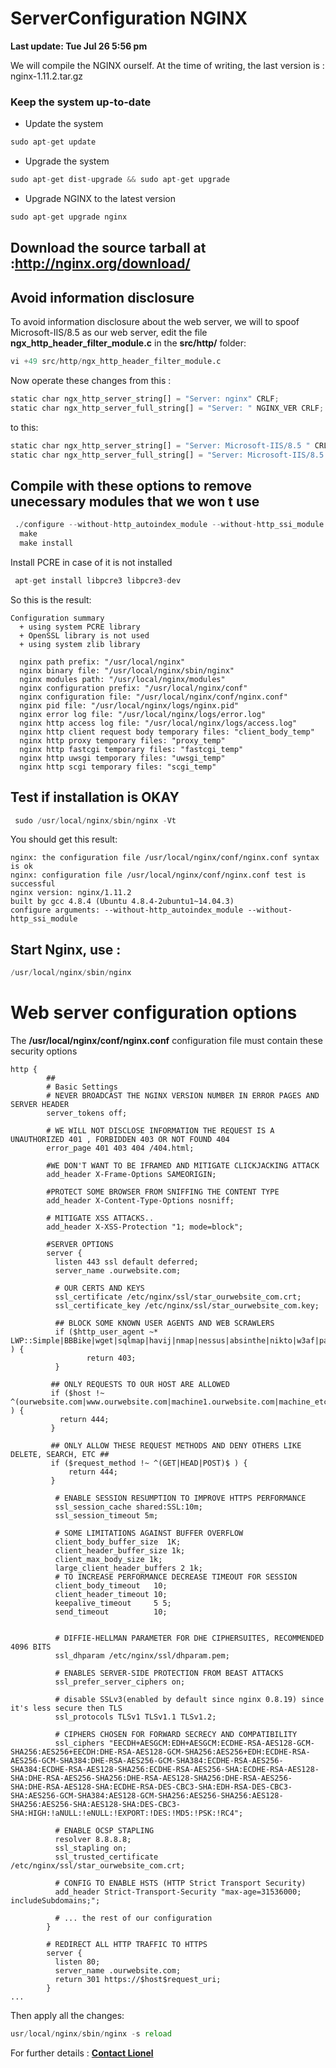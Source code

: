 # ServerConfiguration NGINX
**Last update: Tue Jul 26 5:56 pm**

We will compile the NGINX ourself.
At the time of writing, the last version is : nginx-1.11.2.tar.gz
### Keep the system up-to-date
* Update the system
```python
sudo apt-get update 
```
* Upgrade the system
```python
sudo apt-get dist-upgrade && sudo apt-get upgrade 
```
* Upgrade NGINX to the latest version
```python
sudo apt-get upgrade nginx
```

## Download the source tarball at :http://nginx.org/download/
## Avoid information disclosure
To avoid information disclosure about the web server, we will to spoof Microsoft-IIS/8.5  as our web server,
edit the file **ngx_http_header_filter_module.c** in the **src/http/** folder:

```python
vi +49 src/http/ngx_http_header_filter_module.c
```
Now operate these changes from this : 
```python
static char ngx_http_server_string[] = "Server: nginx" CRLF;
static char ngx_http_server_full_string[] = "Server: " NGINX_VER CRLF;
```
to this: 
```python
static char ngx_http_server_string[] = "Server: Microsoft-IIS/8.5 " CRLF;
static char ngx_http_server_full_string[] = "Server: Microsoft-IIS/8.5 " NGINX_VER CRLF;
```

## Compile with these options to remove unecessary modules that we won t use
```python
 ./configure --without-http_autoindex_module --without-http_ssi_module
  make 
  make install
```
Install PCRE in case of it is not installed
```python
 apt-get install libpcre3 libpcre3-dev
```
So this is the result:
```
Configuration summary
  + using system PCRE library
  + OpenSSL library is not used
  + using system zlib library

  nginx path prefix: "/usr/local/nginx"
  nginx binary file: "/usr/local/nginx/sbin/nginx"
  nginx modules path: "/usr/local/nginx/modules"
  nginx configuration prefix: "/usr/local/nginx/conf"
  nginx configuration file: "/usr/local/nginx/conf/nginx.conf"
  nginx pid file: "/usr/local/nginx/logs/nginx.pid"
  nginx error log file: "/usr/local/nginx/logs/error.log"
  nginx http access log file: "/usr/local/nginx/logs/access.log"
  nginx http client request body temporary files: "client_body_temp"
  nginx http proxy temporary files: "proxy_temp"
  nginx http fastcgi temporary files: "fastcgi_temp"
  nginx http uwsgi temporary files: "uwsgi_temp"
  nginx http scgi temporary files: "scgi_temp"
```
## Test if installation is OKAY
```python
 sudo /usr/local/nginx/sbin/nginx -Vt 
```
You should get this result:
```
nginx: the configuration file /usr/local/nginx/conf/nginx.conf syntax is ok
nginx: configuration file /usr/local/nginx/conf/nginx.conf test is successful
nginx version: nginx/1.11.2
built by gcc 4.8.4 (Ubuntu 4.8.4-2ubuntu1~14.04.3) 
configure arguments: --without-http_autoindex_module --without-http_ssi_module
```
## Start Nginx, use :
```python
/usr/local/nginx/sbin/nginx
```
# Web server configuration options

The **/usr/local/nginx/conf/nginx.conf** configuration file must contain these security options 

```Nginx
http {
        ##
        # Basic Settings
        # NEVER BROADCAST THE NGINX VERSION NUMBER IN ERROR PAGES AND SERVER HEADER
        server_tokens off;
        
        # WE WILL NOT DISCLOSE INFORMATION THE REQUEST IS A UNAUTHORIZED 401 , FORBIDDEN 403 OR NOT FOUND 404 
        error_page 401 403 404 /404.html;
        
        #WE DON'T WANT TO BE IFRAMED AND MITIGATE CLICKJACKING ATTACK
        add_header X-Frame-Options SAMEORIGIN;
        
        #PROTECT SOME BROWSER FROM SNIFFING THE CONTENT TYPE
        add_header X-Content-Type-Options nosniff;
        
        # MITIGATE XSS ATTACKS..
        add_header X-XSS-Protection "1; mode=block";
        
        #SERVER OPTIONS
        server {
          listen 443 ssl default deferred;
          server_name .ourwebsite.com;
          
          # OUR CERTS AND KEYS
          ssl_certificate /etc/nginx/ssl/star_ourwebsite_com.crt;
          ssl_certificate_key /etc/nginx/ssl/star_ourwebsite_com.key;
          
          ## BLOCK SOME KNOWN USER AGENTS AND WEB SCRAWLERS
          if ($http_user_agent ~* LWP::Simple|BBBike|wget|sqlmap|havij|nmap|nessus|absinthe|nikto|w3af|pangolin|bsqlbf|prog.customcrawler|mysqloit|netsparker ) {
                 return 403;
          }
           
         ## ONLY REQUESTS TO OUR HOST ARE ALLOWED 
         if ($host !~ ^(ourwebsite.com|www.ourwebsite.com|machine1.ourwebsite.com|machine_etc.ourwebsite.com)$ ) {
           return 444;
         }
         
         ## ONLY ALLOW THESE REQUEST METHODS AND DENY OTHERS LIKE DELETE, SEARCH, ETC ##
         if ($request_method !~ ^(GET|HEAD|POST)$ ) {
             return 444;
         }

          # ENABLE SESSION RESUMPTION TO IMPROVE HTTPS PERFORMANCE
          ssl_session_cache shared:SSL:10m;
          ssl_session_timeout 5m;
          
          # SOME LIMITATIONS AGAINST BUFFER OVERFLOW 
          client_body_buffer_size  1K;
          client_header_buffer_size 1k;
          client_max_body_size 1k;
          large_client_header_buffers 2 1k;
          # TO INCREASE PERFORMANCE DECREASE TIMEOUT FOR SESSION
          client_body_timeout   10;
          client_header_timeout 10;
          keepalive_timeout     5 5;
          send_timeout          10;
          
        
          # DIFFIE-HELLMAN PARAMETER FOR DHE CIPHERSUITES, RECOMMENDED 4096 BITS
          ssl_dhparam /etc/nginx/ssl/dhparam.pem;
        
          # ENABLES SERVER-SIDE PROTECTION FROM BEAST ATTACKS
          ssl_prefer_server_ciphers on;
          
          # disable SSLv3(enabled by default since nginx 0.8.19) since it's less secure then TLS
          ssl_protocols TLSv1 TLSv1.1 TLSv1.2;
          
          # CIPHERS CHOSEN FOR FORWARD SECRECY AND COMPATIBILITY
          ssl_ciphers "EECDH+AESGCM:EDH+AESGCM:ECDHE-RSA-AES128-GCM-SHA256:AES256+EECDH:DHE-RSA-AES128-GCM-SHA256:AES256+EDH:ECDHE-RSA-AES256-GCM-SHA384:DHE-RSA-AES256-GCM-SHA384:ECDHE-RSA-AES256-SHA384:ECDHE-RSA-AES128-SHA256:ECDHE-RSA-AES256-SHA:ECDHE-RSA-AES128-SHA:DHE-RSA-AES256-SHA256:DHE-RSA-AES128-SHA256:DHE-RSA-AES256-SHA:DHE-RSA-AES128-SHA:ECDHE-RSA-DES-CBC3-SHA:EDH-RSA-DES-CBC3-SHA:AES256-GCM-SHA384:AES128-GCM-SHA256:AES256-SHA256:AES128-SHA256:AES256-SHA:AES128-SHA:DES-CBC3-SHA:HIGH:!aNULL:!eNULL:!EXPORT:!DES:!MD5:!PSK:!RC4";
        
          # ENABLE OCSP STAPLING 
          resolver 8.8.8.8;
          ssl_stapling on;
          ssl_trusted_certificate /etc/nginx/ssl/star_ourwebsite_com.crt;
        
          # CONFIG TO ENABLE HSTS (HTTP Strict Transport Security)
          add_header Strict-Transport-Security "max-age=31536000; includeSubdomains;";
        
          # ... the rest of our configuration
        }
        
        # REDIRECT ALL HTTP TRAFFIC TO HTTPS
        server {
          listen 80;
          server_name .ourwebsite.com;
          return 301 https://$host$request_uri;
        }
...
```

Then apply all the changes: 
```python
usr/local/nginx/sbin/nginx -s reload
```
For further details : **[Contact Lionel](mailto:ngendlio@gmail.com)**













